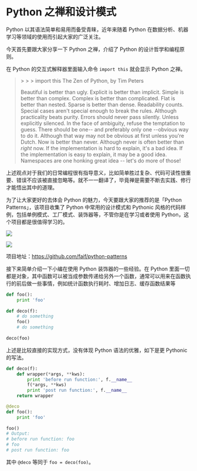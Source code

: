 # Python 之禅和设计模式

Python 以其语法简单和易用而备受青睐，近年来随着 Python 在数据分析、机器学习等领域的使用而引起大家的广泛关注。

今天首先要跟大家分享一下 Python 之禅，介绍了 Python 的设计哲学和编程原则。

在 Python 的交互式解释器里面输入命令 `import this` 就会显示 Python 之禅。

> \> \> \> import this
> The Zen of Python, by Tim Peters
>
> Beautiful is better than ugly.
> Explicit is better than implicit.
> Simple is better than complex.
> Complex is better than complicated.
> Flat is better than nested.
> Sparse is better than dense.
> Readability counts.
> Special cases aren't special enough to break the rules.
> Although practicality beats purity.
> Errors should never pass silently.
> Unless explicitly silenced.
> In the face of ambiguity, refuse the temptation to guess.
> There should be one-- and preferably only one --obvious way to do it.
> Although that way may not be obvious at first unless you're Dutch.
> Now is better than never.
> Although never is often better than *right* now.
> If the implementation is hard to explain, it's a bad idea.
> If the implementation is easy to explain, it may be a good idea.
> Namespaces are one honking great idea -- let's do more of those!

上述观点对于我们的日常编程很有指导意义，比如简单胜过复杂、代码可读性很重要、错误不应该被直接忽略等。就不一一翻译了，毕竟禅是需要不断去实践、修行才能悟出其中的道理。

为了让大家更好的去体会 Python 的魅力，今天要跟大家的推荐的是「Python Patterns」，该项目收集了 Python 中常用的设计模式和 Pythonic 风格的代码样例，包括单例模式、工厂模式、装饰器等，不管你是在学习或者使用 Python，这个项目都是很值得学习的。

![](https://7465-test-3c9b5e-1258459492.tcb.qcloud.la/GitHub精选/ZenOfPython/patterns.1.png)

![](https://7465-test-3c9b5e-1258459492.tcb.qcloud.la/GitHub精选/ZenOfPython/patterns.2.png)

项目地址：https://github.com/faif/python-patterns

接下来简单介绍一下小编在使用 Python 装饰器的一些经验。在 Python 里面一切都是对象，其中函数可以被当成参数传递给另外一个函数，通常可以用来在函数执行的前后做一些事情，例如统计函数执行耗时、增加日志、缓存函数结果等

```python
def foo():
    print 'foo'
    
def deco(f):
    # do something
    foo()
    # do something
    
deco(foo)
```

上述是比较直接的实现方式，没有体现 Python 语法的优雅，如下是更 Pythonic 的写法。

```python
def deco(f):
    def wrapper(*args, **kws):
        print 'before run function:', f.__name__
        f(*args, **kws)
        print 'post run function:', f.__name__
    return wrapper

@deco
def foo():
    print 'foo'
    
foo()
# Output:
# before run function: foo
# foo
# post run function: foo
```

其中 `@deco` 等同于 `foo = deco(foo)`。